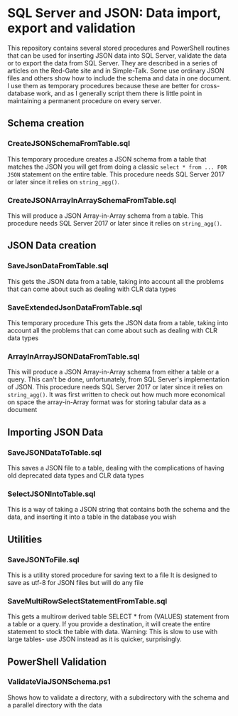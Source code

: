 # SQL Server and JSON: Data import, export and validation

This repository contains several stored procedures and PowerShell routines that can be used for inserting JSON data into SQL Server, validate the data  or to export the data from SQL Server. They are described in a series of articles on the Red-Gate site and in Simple-Talk. Some use ordinary JSON files and others show how to include the schema and data in one document. I use
them as temporary procedures because these are better for cross-database work, and as I
generally script them there is little point in maintaining a permanent procedure on every server.

## Schema creation

### CreateJSONSchemaFromTable.sql

This temporary procedure creates a JSON schema from a table that
matches the JSON you will get from doing a
classic `select * from ... FOR JSON` statement on the entire table. This procedure needs SQL Server 2017 or later since it relies on `string_agg()`.

### CreateJSONArrayInArraySchemaFromTable.sql

This will produce a JSON Array-in-Array schema from a table.
This procedure needs SQL Server 2017 or later since it relies on `string_agg()`.

## JSON Data creation

###  SaveJsonDataFromTable.sql

This gets the JSON data from a table, taking into account all the problems that can come about such as dealing with CLR data types

### SaveExtendedJsonDataFromTable.sql

This temporary procedure This gets the JSON data from a table, taking into account all the problems that can come about such as dealing with CLR data types

### ArrayInArrayJSONDataFromTable.sql

This will produce a JSON Array-in-Array schema from either a table or a query.
This can't be done, unfortunately, from SQL Server's implementation of JSON.
This procedure needs SQL Server 2017 or later since it relies on `string_agg()`. It was
first written to check out how much more economical on space the array-in-Array
format was for storing tabular data as a document

## Importing JSON Data

### SaveJSONDataToTable.sql

This saves a JSON file to a table, dealing with the complications of having old deprecated data types and CLR data types

###  SelectJSONIntoTable.sql

This is a way of taking a JSON string that contains both the schema
and the data, and inserting it into a table in the database you wish

## Utilities

###  SaveJSONToFile.sql

This is a utility stored procedure for
saving text to a file It is designed to save
as utf-8 for JSON files but will do any file

###  SaveMultiRowSelectStatementFromTable.sql 

This gets a multirow derived table SELECT * from (VALUES)  statement 
from a table or a query. If you provide a destination, it will create
the entire statement to stock the table with data. Warning: This is slow to use with large tables- use JSON instead as it is quicker, surprisingly.
  
## PowerShell Validation

### ValidateViaJSONSchema.ps1

Shows how to validate a directory, with a subdirectory with the schema and a parallel directory with the data
